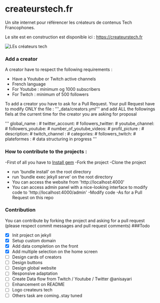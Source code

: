 # createurstech.fr
Un site internet pour référencer les créateurs de contenus Tech Francophones.

Le site est en construction est disponible ici : https://createurstech.fr 

![LEs créateurs tech](https://github.com/anisayari/createurstech.fr/blob/main/logo_v0.jpg?raw=true)

### Add a creator
A creator have to respect the following requirements :
 - Have a Youtube or Twitch active channels
 - French language
 - For Youtube : minimum og 1000 subscribers
 - For Twitch : minimum of 500 followers
 
 To add a creator you have to ask for a Pull Request. Your pull Request have to modify ONLY the file : '''_data/creators.yml''' and add ALL the followings fiels at the current time for the creator you are asking for proposal

'''
global_name : #
twitter_account: #
followers_twitter: #
youtube_channel: #
followers_youtube: #
number_of_youtube_videos: #
profil_picture : #
description: #
twitch_channel : #
categories: #
followers_twitch: #
plateformes : #
data structuring in progress
'''

### How to contribute to the projects :

-First of all you have to [Install gem](https://jekyllrb.com/docs/installation/)
-Fork the project
-Clone the project
- run 'bundle install' on the root directory
- run 'bundle exec jekyll serve' on the root directory
- You can access the website from 'http://localhost:4000'
- You can access admin panel with a nice-looking interface to modify code to 'http://localhost:4000/admin'
-Modify code
-As for a Pull Request on this repo


### Contribution
You can contribute by forking the project and asking for a pull request (please respect commit messages and pull request comments)
###Todo
- [x] Init project on jekyll
- [x] Setup custom domain
- [x] Add data completion on the front
- [x] Add multiple selection on the home screen
- [ ] Design cards of creators
- [ ] Design buttons
- [ ] Design global website
- [ ] Responsive adaptation
- [ ] Create Data flow from Twitch  / Youtube / Twitter @anisayari
- [ ] Enhancement on README
- [ ] Logo createurs tech
- [ ] Others task are coming..stay tuned
